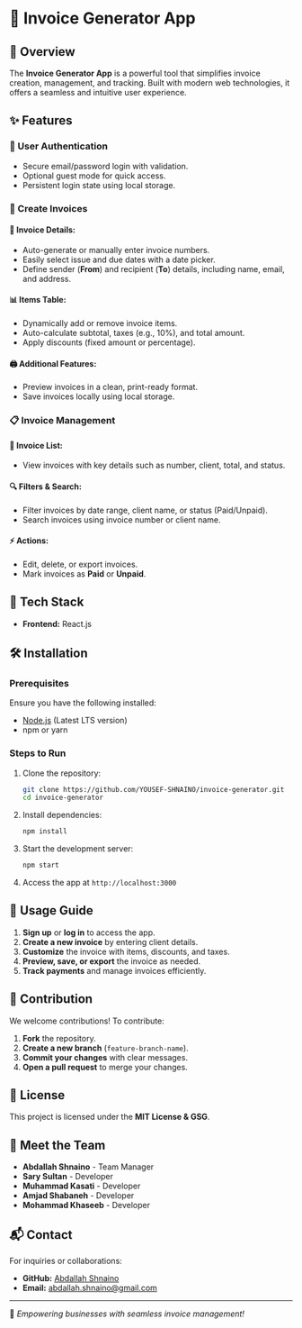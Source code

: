 # 🌟 Invoice Generator App

## 📌 Overview
The **Invoice Generator App** is a powerful tool that simplifies invoice creation, management, and tracking. Built with modern web technologies, it offers a seamless and intuitive user experience.

## ✨ Features
### 🔐 User Authentication
- Secure email/password login with validation.
- Optional guest mode for quick access.
- Persistent login state using local storage.

### 📝 Create Invoices
#### 📄 Invoice Details:
- Auto-generate or manually enter invoice numbers.
- Easily select issue and due dates with a date picker.
- Define sender (**From**) and recipient (**To**) details, including name, email, and address.

#### 📊 Items Table:
- Dynamically add or remove invoice items.
- Auto-calculate subtotal, taxes (e.g., 10%), and total amount.
- Apply discounts (fixed amount or percentage).

#### 🖨️ Additional Features:
- Preview invoices in a clean, print-ready format.
- Save invoices locally using local storage.

### 📋 Invoice Management
#### 📑 Invoice List:
- View invoices with key details such as number, client, total, and status.

#### 🔍 Filters & Search:
- Filter invoices by date range, client name, or status (Paid/Unpaid).
- Search invoices using invoice number or client name.

#### ⚡ Actions:
- Edit, delete, or export invoices.
- Mark invoices as **Paid** or **Unpaid**.

## 🚀 Tech Stack
- **Frontend:** React.js

## 🛠 Installation
### Prerequisites
Ensure you have the following installed:
- [Node.js](https://nodejs.org/) (Latest LTS version)
- npm or yarn

### Steps to Run
1. Clone the repository:
   ```sh
   git clone https://github.com/YOUSEF-SHNAINO/invoice-generator.git
   cd invoice-generator
   ```
2. Install dependencies:
   ```sh
   npm install
   ```
3. Start the development server:
   ```sh
   npm start
   ```
4. Access the app at `http://localhost:3000`

## 📌 Usage Guide
1. **Sign up** or **log in** to access the app.
2. **Create a new invoice** by entering client details.
3. **Customize** the invoice with items, discounts, and taxes.
4. **Preview, save, or export** the invoice as needed.
5. **Track payments** and manage invoices efficiently.

## 🤝 Contribution
We welcome contributions! To contribute:
1. **Fork** the repository.
2. **Create a new branch** (`feature-branch-name`).
3. **Commit your changes** with clear messages.
4. **Open a pull request** to merge your changes.

## 📜 License
This project is licensed under the **MIT License & GSG**.

## 👥 Meet the Team
- **Abdallah Shnaino** - Team Manager
- **Sary Sultan** - Developer
- **Muhammad Kasati** - Developer
- **Amjad Shabaneh** - Developer
- **Mohammad Khaseeb** - Developer

## 📬 Contact
For inquiries or collaborations:
- **GitHub:** [Abdallah Shnaino](https://github.com/AbdallahShnaino)
- **Email:** abdallah.shnaino@gmail.com

---
🚀 *Empowering businesses with seamless invoice management!*

